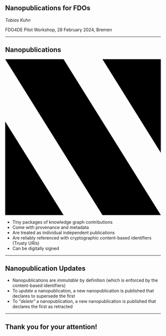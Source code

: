 ## Nanopublications for FDOs

_Tobias Kuhn_

FDO4DE Pilot Workshop, 28 February 2024, Bremen

---

## Nanopublications

<svg xmlns="http://www.w3.org/2000/svg" viewBox="0 0 8 8">
<path d="M5,8H8L3,0H0M8,4.8V0H5M0,3.2V8H3"/>
</svg>

- Tiny packages of knowledge graph contributions
- Come with provenance and metadata
- Are treated as individual independent publications
- Are reliably referenced with cryptographic content-based identifiers (Trusty URIs)
- Can be digitally signed

---

## Nanopublication Updates

- Nanopublications are _immutable_ by definition (which is enforced by the content-based identifiers)
- To _update_ a nanopublication, a new nanopublication is published that declares to supersede the first
- To _"delete"_ a nanopublication, a new nanopublication is published that declares the first as retracted

---

## Thank you for your attention!

